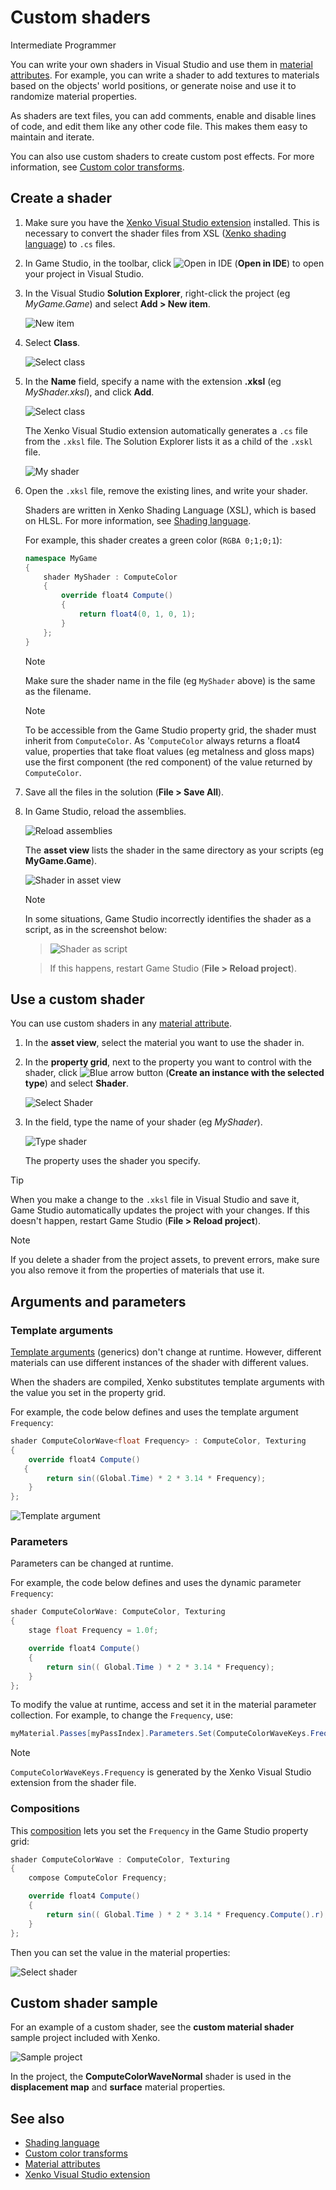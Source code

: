 # Custom shaders

<span class="label label-doc-level">Intermediate</span>
<span class="label label-doc-audience">Programmer</span>

You can write your own shaders in Visual Studio and use them in [material attributes](../materials/material-attributes.md). For example, you can write a shader to add textures to materials based on the objects' world positions, or generate noise and use it to randomize material properties.

As shaders are text files, you can add comments, enable and disable lines of code, and edit them like any other code file. This makes them easy to maintain and iterate.

You can also use custom shaders to create custom post effects. For more information, see [Custom color transforms](../post-effects/color-transforms/custom-color-transforms.md).

## Create a shader

1. Make sure you have the [Xenko Visual Studio extension](../../get-started/visual-studio-extension.md) installed. This is necessary to convert the shader files from XSL ([Xenko shading language](index.md)) to `.cs` files.

2. In Game Studio, in the toolbar, click ![Open in IDE](../../get-started/media/launch-your-game-ide-icon.png) (**Open in IDE**) to open your project in Visual Studio.

3. In the Visual Studio **Solution Explorer**, right-click the project (eg *MyGame.Game*) and select **Add > New item**.

    ![New item](media/new-item.png)

4. Select **Class**.

    ![Select class](media/select-class.png)

5. In the **Name** field, specify a name with the extension **.xksl** (eg *MyShader.xksl*), and click **Add**.

    ![Select class](media/rename-file.png)

    The Xenko Visual Studio extension automatically generates a `.cs` file from the `.xksl` file. The Solution Explorer lists it as a child of the `.xskl` file.

    ![My shader](media/my-shader.png)

6. Open the `.xksl` file, remove the existing lines, and write your shader.

    Shaders are written in Xenko Shading Language (XSL), which is based on HLSL. For more information, see [Shading language](index.md).

    For example, this shader creates a green color (`RGBA 0;1;0;1`):

    ```cs
    namespace MyGame
    {
        shader MyShader : ComputeColor
        {
            override float4 Compute()
            {
                return float4(0, 1, 0, 1);
            }
        };
    }
    ```

    >[!Note]
    >Make sure the shader name in the file (eg `MyShader` above) is the same as the filename.

    >[!Note]
    >To be accessible from the Game Studio property grid, the shader must inherit from `ComputeColor`.
    >As '`ComputeColor` always returns a float4 value, properties that take float values (eg metalness and gloss maps) use the first component (the red component) of the value returned by `ComputeColor`. 

7. Save all the files in the solution (**File > Save All**).

8. In Game Studio, reload the assemblies.

    ![Reload assemblies](../../particles/tutorials/media/reload-assemblies.png)

    The **asset view** lists the shader in the same directory as your scripts (eg **MyGame.Game**).

    ![Shader in asset view](media/shader-in-asset-view.png)

    >[!Note]
    >In some situations, Game Studio incorrectly identifies the shader as a script, as in the screenshot below:
    
    >![Shader as script](media/shader-as-script-in-asset-view.png) 
    
    >If this happens, restart Game Studio (**File > Reload project**).

## Use a custom shader

You can use custom shaders in any [material attribute](../materials/material-attributes.md).

1. In the **asset view**, select the material you want to use the shader in.

2. In the **property grid**, next to the property you want to control with the shader, click ![Blue arrow button](~/manual/game-studio/media/blue-arrow-icon.png) (**Create an instance with the selected type**) and select **Shader**.

    ![Select Shader](media/select-shader.png)

3. In the field, type the name of your shader (eg *MyShader*).

    ![Type shader](media/type-shader.png)

    The property uses the shader you specify.

> [!Tip]
> When you make a change to the `.xksl` file in Visual Studio and save it, Game Studio automatically updates the project with your changes. If this doesn't happen, restart Game Studio (**File > Reload project**).

> [!Note]
> If you delete a shader from the project assets, to prevent errors, make sure you also remove it from the properties of materials that use it.

## Arguments and parameters

### Template arguments

[Template arguments](shading-language/templates.md) (generics) don't change at runtime. However, different materials can use different instances of the shader with different values.

When the shaders are compiled, Xenko substitutes template arguments with the value you set in the property grid.

For example, the code below defines and uses the template argument `Frequency`:

```cs
shader ComputeColorWave<float Frequency> : ComputeColor, Texturing
{
    override float4 Compute()
   {           
        return sin((Global.Time) * 2 * 3.14 * Frequency);
    }
};
```

![Template argument](media/template-argument.png)

### Parameters

Parameters can be changed at runtime.

For example, the code below defines and uses the dynamic parameter `Frequency`:

```cs
shader ComputeColorWave: ComputeColor, Texturing
{
    stage float Frequency = 1.0f;

    override float4 Compute()
    {
        return sin(( Global.Time ) * 2 * 3.14 * Frequency);
    }
};
```

To modify the value at runtime, access and set it in the material parameter collection. For example, to change the `Frequency`, use:

```cs
myMaterial.Passes[myPassIndex].Parameters.Set(ComputeColorWaveKeys.Frequency, MyFrequency);
```

> [!Note]
> `ComputeColorWaveKeys.Frequency` is generated by the Xenko Visual Studio extension from the shader file.

### Compositions

This [composition](shading-language/composition.md) lets you set the `Frequency` in the Game Studio property grid:

```cs
shader ComputeColorWave : ComputeColor, Texturing
{
    compose ComputeColor Frequency;

    override float4 Compute()
    {
        return sin(( Global.Time ) * 2 * 3.14 * Frequency.Compute().r);
    }
};
```

Then you can set the value in the material properties:

![Select shader](media/use-computecolorwave-shader.png)

## Custom shader sample

For an example of a custom shader, see the **custom material shader** sample project included with Xenko.

![Sample project](media/custom-shader-sample-project.png)

In the project, the **ComputeColorWaveNormal** shader is used in the **displacement map** and **surface** material properties.

## See also

* [Shading language](shading-language/index.md)
* [Custom color transforms](../post-effects/color-transforms/custom-color-transforms.md)
* [Material attributes](../materials/material-attributes.md)
* [Xenko Visual Studio extension](../../get-started/visual-studio-extension.md)
